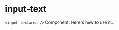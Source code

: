 # input-text

`<input-textarea />` Component. Here's how to use it...

<template>
  <input-textarea
      id="name"
      v-model="inputValue"
      label="Name"
      required
    />
</template>

<script>
import InputTextarea from '../../src/lib-components/input-textarea.vue'

export default {
  components: {
    InputTextarea
  },
  
  data() {
    return {
      inputValue: ''
    }
  },
}
</script>
